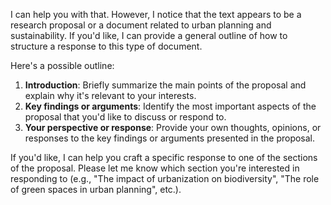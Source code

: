 I can help you with that. However, I notice that the text appears to be a research proposal or a document related to urban planning and sustainability. If you'd like, I can provide a general outline of how to structure a response to this type of document.

Here's a possible outline:

1. **Introduction**: Briefly summarize the main points of the proposal and explain why it's relevant to your interests.
2. **Key findings or arguments**: Identify the most important aspects of the proposal that you'd like to discuss or respond to.
3. **Your perspective or response**: Provide your own thoughts, opinions, or responses to the key findings or arguments presented in the proposal.

If you'd like, I can help you craft a specific response to one of the sections of the proposal. Please let me know which section you're interested in responding to (e.g., "The impact of urbanization on biodiversity", "The role of green spaces in urban planning", etc.).
